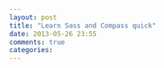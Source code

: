```yaml
---
layout: post
title: "Learn Sass and Compass quick"
date: 2013-05-26 23:55
comments: true
categories: 
---
```

